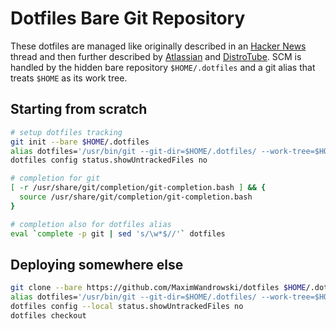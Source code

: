 # Dotfiles Bare Git Repository

These dotfiles are managed like originally described in an [Hacker News][HN]
thread and then further described by [Atlassian][AT] and [DistroTube][DT]. SCM
is handled by the hidden bare repository `$HOME/.dotfiles` and a git alias that
treats `$HOME` as its work tree.

## Starting from scratch

```bash
# setup dotfiles tracking
git init --bare $HOME/.dotfiles
alias dotfiles='/usr/bin/git --git-dir=$HOME/.dotfiles/ --work-tree=$HOME'
dotfiles config status.showUntrackedFiles no

# completion for git
[ -r /usr/share/git/completion/git-completion.bash ] && {
  source /usr/share/git/completion/git-completion.bash
}

# completion also for dotfiles alias
eval `complete -p git | sed 's/\w*$//'` dotfiles
```

## Deploying somewhere else

```bash
git clone --bare https://github.com/MaximWandrowski/dotfiles $HOME/.dotfiles
alias dotfiles='/usr/bin/git --git-dir=$HOME/.dotfiles/ --work-tree=$HOME'
dotfiles config --local status.showUntrackedFiles no
dotfiles checkout
```

[HN]: https://news.ycombinator.com/item?id=11071754
[AT]: https://www.atlassian.com/git/tutorials/dotfiles
[DT]: https://www.youtube.com/watch?v=tBoLDpTWVOM

